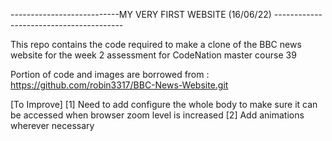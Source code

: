 ---------------------------MY VERY FIRST WEBSITE (16/06/22) ----------------------------------------


This repo contains the code required to make a clone of the BBC news website for the week 2 assessment for CodeNation master course 39

Portion of code and images are borrowed from : https://github.com/robin3317/BBC-News-Website.git

[To Improve]
  [1] Need to add configure the whole body to make sure it can be accessed when browser zoom level is increased
  [2] Add animations wherever necessary
